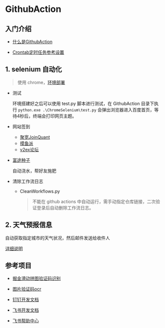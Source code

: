 # GithubAction

## 入门介绍

- [什么是GithubAction](./GitHubActions入门.md)

- [Crontab定时任务参考设置](https://crontab.guru/)

## 1. selenium 自动化

> 使用 chrome，[环境部署](https://github.com/EchoHeim/GithubAction/blob/master/ChromeSelenium/README.md)

- 测试

    环境搭建好之后可以使用 test.py 脚本进行测试，在 GithubAction 目录下执行 `python.exe .\ChromeSelenium\test.py` 会弹出浏览器进入百度首页，等待4秒后，终端会打印网页主题。

- 网站签到

    - [聚宽JoinQuant](https://www.joinquant.com/view/user/floor?type=mainFloor)
    - [摸鱼派](https://fishpi.cn/)
    - [v2ex论坛](https://v2ex.com/member/MacLodge)

- [富途种子](https://seed.futunn.com/?lang=zh-cn&panel=cultureroom)

    自动浇水，帮好友施肥

- 清除工作流日志
    - CleanWorkflows.py

        > 不能在 github actions 中自动运行，需手动指定仓库链接，二次验证登录后自动删除工作流日志。

## 2. 天气预报信息

自动获取指定城市的天气状况，然后邮件发送给收件人

[详细说明](https://github.com/EchoHeim/GithubAction/blob/master/Weather/README.md)

## 参考项目

- [掘金滑动拼图验证码识别](https://github.com/shuai93/juejin)
- [图片验证码ocr](https://github.com/sml2h3/ddddocr)

- [钉钉开发文档](https://open.dingtalk.com/document/robots/custom-robot-access)
- [飞书开发文档](https://open.feishu.cn/document/client-docs/bot-v3/bot-overview)
- [飞书帮助中心](https://www.feishu.cn/hc/zh-CN/)
  